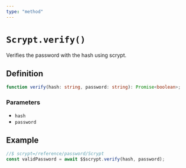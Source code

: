 ```yaml
---
type: "method"
---
```


# `Scrypt.verify()`

Verifies the password with the hash using scrypt.

## Definition

```ts
function verify(hash: string, password: string): Promise<boolean>;
```

### Parameters

- `hash`
- `password`

## Example

```ts
//$ scrypt=/reference/password/Scrypt
const validPassword = await $$scrypt.verify(hash, password);
```
